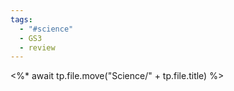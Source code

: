 ```yaml
---
tags:
  - "#science"
  - GS3
  - review
---
```

<%* await tp.file.move("Science/" + tp.file.title) %>